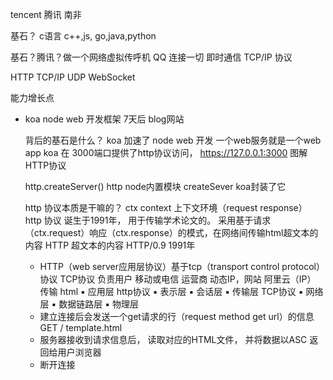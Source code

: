 tencent 腾讯 南非

基石？ c语言
c++,js, go,java,python

基石？腾讯？做一个网络虚拟传呼机
QQ 连接一切 即时通信 TCP/IP 协议

HTTP  TCP/IP  UDP  WebSocket

能力增长点

- koa node web 开发框架
    7天后 blog网站


    背后的基石是什么？
    koa  加速了 node web 开发  一个web服务就是一个web app
    koa 在 3000端口提供了http协议访问，
    https://127.0.0.1:3000   图解HTTP协议

    http.createServer()
    http node内置模块  createSever
    koa封装了它

    http 协议本质是干嘛的？
    ctx context 上下文环境（request response）
    http 协议 诞生于1991年， 用于传输学术论文的。
    采用基于请求（ctx.request）响应（ctx.response）的模式，在网络间传输html超文本的内容  HTTP
    超文本的内容  HTTP/0.9  1991年

    - HTTP（web server应用层协议）基于tcp（transport control protocol）协议
        TCP协议 负责用户 移动或电信 运营商 动态IP，网站 阿里云（IP） 传输 html 
    ▪ 应用层    http协议
    ▪ 表示层
    ▪ 会话层
    ▪ 传输层    TCP协议
    ▪ 网络层
    ▪ 数据链路层
    ▪ 物理层
    - 建立连接后会发送一个get请求的行（request method get url）的信息
    GET / template.html
    - 服务器接收到请求信息后， 读取对应的HTML文件， 并将数据以ASC 返回给用户浏览器
    - 断开连接

